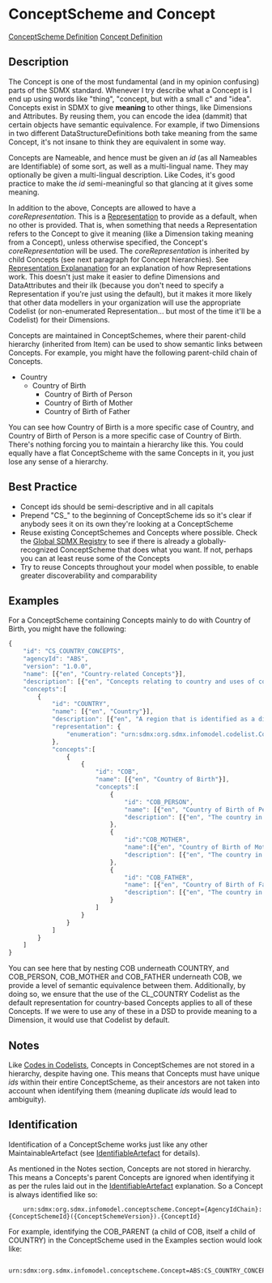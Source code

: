 # ConceptScheme and Concept
[ConceptScheme Definition](../../information_model/ConceptScheme/ConceptScheme.md) [Concept Definition](../../information_model/ConceptScheme/Concept.md)

## Description

The Concept is one of the most fundamental (and in my opinion confusing) parts of the SDMX standard. Whenever I try describe what a Concept is I end up using words like "thing", "concept, but with a small c" and "idea". Concepts exist in SDMX to give **meaning** to other things, like Dimensions and Attributes. By reusing them, you can encode the idea (dammit) that certain objects have semantic equivalence. For example, if two Dimensions in two different DataStructureDefinitions both take meaning from the same Concept, it's not insane to think they are equivalent in some way.

Concepts are Nameable, and hence must be given an *id* (as all Nameables are Identifiable) of some sort, as well as a multi-lingual name. They may optionally be given a multi-lingual description. Like Codes, it's good practice to make the *id* semi-meaningful so that glancing at it gives some meaning.

In addition to the above, Concepts are allowed to have a *coreRepresentation*. This is a [Representation](../../information_model/Base/Representation.md) to provide as a default, when no other is provided. That is, when something that needs a Representation refers to the Concept to give it meaning (like a Dimension taking meaning from a Concept), unless otherwise specified, the Concept's *coreRepresentation* will be used. The *coreRepresentation* is inherited by child Concepts (see next paragraph for Concept hierarchies). See [Representation Explananation](../Base/Representation.md) for an explanation of how Representations work. This doesn't just make it easier to define Dimensions and DataAttributes and their ilk (because you don't need to specify a Representation if you're just using the default), but it makes it more likely that other data modellers in your organization will use the appropriate Codelist (or non-enumerated Representation... but most of the time it'll be a Codelist) for their Dimensions.

Concepts are maintained in ConceptSchemes, where their parent-child hierarchy (inherited from Item) can be used to show semantic links between Concepts. For example, you might have the following parent-child chain of Concepts.
- Country
    - Country of Birth
        - Country of Birth of Person
        - Country of Birth of Mother
        - Country of Birth of Father

You can see how Country of Birth is a more specific case of Country, and Country of Birth of Person is a more specific case of Country of Birth. There's nothing forcing you to maintain a hierarchy like this. You could equally have a flat ConceptScheme with the same Concepts in it, you just lose any sense of a hierarchy.

## Best Practice

- Concept ids should be semi-descriptive and in all capitals
- Prepend "CS_" to the beginning of ConceptScheme ids so it's clear if anybody sees it on its own they're looking at a ConceptScheme
-  Reuse existing ConceptSchemes and Concepts where possible. Check the [Global SDMX Registry](https://registry.sdmx.org) to see if there is already a globally-recognized ConceptScheme that does what you want. If not, perhaps you can at least reuse some of the Concepts
- Try to reuse Concepts throughout your model when possible, to enable greater discoverability and comparability

## Examples

For a ConceptScheme containing Concepts mainly to do with Country of Birth, you might have the following:
```javascript
{
    "id": "CS_COUNTRY_CONCEPTS",
    "agencyId": "ABS",
    "version": "1.0.0",
    "name": [{"en", "Country-related Concepts"}],
    "description": [{"en", "Concepts relating to country and uses of country, such as Country of Birth"}],
    "concepts":[
        {
            "id": "COUNTRY",
            "name": [{"en", "Country"}],
            "description": [{"en", "A region that is identified as a distinct entity in political geography"}],
            "representation": {
                "enumeration": "urn:sdmx:org.sdmx.infomodel.codelist.Codelist=ABS:CL_COUNTRY(1.0.0)"
            },
            "concepts":[
                {
                    {
                        "id": "COB",
                        "name": [{"en", "Country of Birth"}],
                        "concepts":[
                            {
                                "id": "COB_PERSON",
                                "name": [{"en", "Country of Birth of Person"}],
                                "description": [{"en", "The country in which a person was born."}]
                            },
                            {
                                "id":"COB_MOTHER",
                                "name":[{"en", "Country of Birth of Mother"}],
                                "description": [{"en", "The country in which a person's mother was born."}]
                            },
                            {
                                "id": "COB_FATHER",
                                "name": [{"en", "Country of Birth of Father"}],
                                "description": [{"en", "The country in which a person's father was born."}]
                            }
                        ]
                    }
                }
            ]
        }
    ]
}
```
 You can see here that by nesting COB underneath COUNTRY, and COB_PERSON, COB_MOTHER and COB_FATHER underneath COB, we provide a level of semantic equivalence between them. Additionally, by doing so, we ensure that the use of the CL_COUNTRY Codelist as the default representation for country-based Concepts applies to all of these Concepts. If we were to use any of these in a DSD to provide meaning to a Dimension, it would use that Codelist by default. 

 ## Notes

 Like [Codes in Codelists](../Codelist/CodelistAndCode.md#Notes), Concepts in ConceptSchemes are not stored in a hierarchy, despite having one. This means that Concepts must have unique *ids* within their entire ConceptScheme, as their ancestors are not taken into account when identifying them (meaning duplicate *ids* would lead to ambiguity).

 ## Identification

 Identification of a ConceptScheme works just like any other MaintainableArtefact (see [IdentifiableArtefact](../Base/IdentifiableArtefact.md) for details).

As mentioned in the Notes section, Concepts are not stored in hierarchy. This means a Concepts's parent Concepts are ignored when identifying it as per the rules laid out in the [IdentifiableArtefact](../Base/IdentifiableArtefact.md) explanation. So a Concept is always identified like so:
```
    urn:sdmx:org.sdmx.infomodel.conceptscheme.Concept={AgencyIdChain}:{ConceptSchemeId}({ConceptSchemeVersion}).{ConceptId}
```

For example, identifying the COB_PARENT (a child of COB, itself a child of COUNTRY) in the ConceptScheme used in the Examples section would look like:
```
    urn:sdmx:org.sdmx.infomodel.conceptscheme.Concept=ABS:CS_COUNTRY_CONCEPTS(1.0.0).COB_PARENT
```